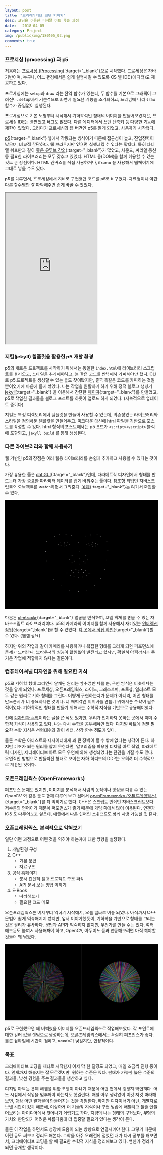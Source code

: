 ```yaml
---
layout: post
title: "크리에이티브 코딩 익히기"
desc: 코딩을 이용한 디지털 아트 학습 과정
date:   2018-04-05
category: Project
img: /public/img/180405_02.png
comments: true
---
```



### 프로세싱 (processing) 과 p5

처음에는 [프로세싱 (Processing)](https://www.processing.org/){:target="_blank"}으로 시작했다. 프로세싱은 자바 기반이며, 누구나, 어느 환경에서든 쉽게 실행시킬 수 있도록 OS 별 IDE (에디터)도 제공하고 있다.

프로세싱에는 `setup`과 `draw` 라는 전역 함수가 있는데, 두 함수를 기본으로 그래픽이 그려진다. `setup`에서 기본적으로 화면에 필요한 기능을 초기화하고, 프레임에 따라 `draw` 함수가 끊임없이 실행된다.

프로세싱으로 기본 도형부터 시작해서 기하학적인 형태의 이미지를 만들어보았지만, 프로세싱 IDE는 불편했고 버그도 많았다. 다른 에디터에서 쓰던 단축키 등 다양한 기능에 제한이 있었다. 그러다가 프로세싱의 웹 버전인 p5를 알게 되었고, 사용하기 시작했다.

[p5](https://p5js.org){:target="_blank"} 웹에서 작동되는 방식이기 때문에 접근성이 높고, 진입장벽이 낮으며, 비교적 간단하다. 웹 브라우저만 있으면 실행시킬 수 있다는 말이다. 특히 다니엘 쉬프만과 같이 [좋은 유투브 강의](https://www.youtube.com/watch?v=8j0UDiN7my4){:target="_blank"}가 많았고, 사운드, 씨리얼 통신 등 필요한 라이브러리는 모두 갖추고 있었다. HTML 돔(DOM)을 함께 이용할 수 있는 것도 큰 장점이다. HTML 캔버스를 직접 사용하거나, iframe 을 사용해서 웹페이지에 그대로 넣을 수도 있다.

p5를 다루면서, 프로세싱에서 자바로 구현했던 코드를 p5로 바꾸었다. 자료형이나 약간 다른 함수명만 잘 파악해주면 쉽게 바꿀 수 있었다.


<iframe height="500" src="https://commoners.gitlab.io/feed/2018/03/29/segmented-circle.html"></iframe>


### 지킬(jekyll) 템플릿을 활용한 p5 개발 환경

p5의 새로운 프로젝트를 시작하기 위해서는 동일한 `index.html`에 라이브러리 스크립트를 불러오고, 스타일을 추가해야하고, 늘 같은 코드를 반복해서 카피해야만 했다. CLI로 p5 프로젝트를 생성할 수 있는 툴도 찾아봤지만, 결국 똑같은 코드를 카피하는 것일 뿐이었기에 마음에 들지 않았다.
나는 작업을 원활하게 하기 위해 정적 블로그 생성기 [jekyll](https://jekyllrb.com/){:target="_blank"} 을 이용해서 간단한 [페이지](https://commoners.gitlab.io){:target="_blank"}를 만들었고, p5로 작업한 결과물을 블로그 포스트를 하듯이 업로드 하게 되었다. (지속적으로 업데이트 중이다)

지킬은 특정 디렉토리에서 템플릿을 만들어 사용할 수 있는데, 의존성있는 라이브러리와 스타일을 정의해둔 템플릿을 만들어두고, 마크다운 대신에 html 파일을 기반으로 포스트를 작성할 수 있다. html 형식의 포스트에서는 p5 코드가 `<script></script>` 블럭에 포함되고, `jekyll build` 를 통해 생성된다.


### 다른 라이브러리와 함께 사용하기

웹 기반인 p5의 장점은 여러 웹용 라이브러리를 손쉽게 추가하고 사용할 수 있다는 것이다.

가장 유용한 툴은 [dat.GUI](https://github.com/dataarts/dat.gui){:target="_blank"}인데, 파라메트릭 디자인에서 형태를 만드는데 가장 중요한 파라미터 데이터를 쉽게 바꿔주는 툴이다. 참조형 타입인 자바스크립트의 오브젝트를 watch하면서 그려준다. [예제](https://commoners.gitlab.io/library/2018/03/29/dat-gui.html){:target="_blank"}는 여기서 확인할 수 있다.

![](/public/img/180322_face_tracking.gif)

다음은 [clmtrackr](https://github.com/auduno/clmtrackr){:target="_blank"} 얼굴을 인식하여, 모델 객체를 받을 수 있는 자바스크립트 라이브러리이다. p5의 카메라와 이미지를 함께 사용해서 재미있는 [인터렉션 작업](https://commoners.gitlab.io/feed/2018/03/12/face-tracking.html){:target="_blank"}을 할 수 있었다. [이 곳에서 직접 확인](https://commoners.gitlab.io/feed/2018/03/12/face-tracking.html){:target="_blank"}할 수 있다. (웹캠 필요)

하지만 위의 작업과 같이 카메라를 사용하거나 복잡한 형태를 그리게 되면 퍼포먼스에 문제가 드러난다. 브라우저의 성능이 끊임없이 발전되고 있지만, 확실히 아직까지는 무거운 작업에 적합하지 않다는 결론이다.


### 컴퓨테이셔널 디자인을 위해 필요한 지식

p5로 기하학 형태 그리면서 알게된 원리는 함수명만 다를 뿐, 구현 방식은 비슷하다는 것을 알게 되었다. 프로세싱, 오픈프레임웍스, 라이노, 그래스호퍼, 포토샵, 일러스트 모두 같은 원리로 기하 형태를 그린다. 어떻게 구현하는지가 문제가 아니라, 어떤 형태를 만드는지가 더 중요하다는 것이다. 더 매력적인 이미지를 만들기 위해서는 수학이 필수적이었다. 기하학적인 형태를 만들기 위해서는 수학적 지식을 기반으로 응용해야했다.

전에 [디자인과 수학](http://junojunho.com/design/design-and-math)이라는 글을 쓴 적도 있지만, 우리가 인지하지 못하는 곳에서 이미 수학적 지식이 사용되고 있다. 나는 다시 수학을 공부해야만 했다. 디지털 아트에 정말 필요한 수학 지식은 선형대수와 같이 벡터, 삼각 함수 정도가 있다.

물론 수학은 아티스트와 디자이너에게 꽤 큰 장벽이 될 수 밖에 없다는 생각이 든다. 하지만 기초가 되는 원리를 알지 못한다면, 알고리즘을 이용한 디지털 아트 작업, 파라메트릭 디자인, 제너레이티브 아트 모두 우연에 의해 생성되었다는 편견을 가질 수도 있다. 우연적인 방법으로 만들어진 형태로 보이는 자하 하디드의 DDP는 오히려 더 수학적으로 계산된 것이다.


### 오픈프레임웍스 (OpenFrameworks)

퍼포먼스 문제도 있지만, 이미지를 분석해서 사람의 동작이나 영상을 다룰 수 있는 OpenCV 와 같은 툴도 함께 다루어 보고 싶어서 [openFrameworks (오픈프레임웍스)](http://openframeworks.cc/){:target="_blank"}를 더 익히기로 했다. C++은 스크립트 언어인 자바스크립트보다 저수준의 언어이기 때문에 퍼포먼스가 좋기 때문에 게임 쪽에서 많이 이용된다. 언젠가 iOS 도 다루어보고 싶은데, 애플에서 나온 언어인 스위프트도 함께 사용 가능할 것 같다.


### 오픈프레임웍스, 본격적으로 익혀보기

일단 어떤 과정으로 어떤 것을 익혀야 하는지에 대한 방향을 설정했다.

1. 개발환경 구성
2. C++
	* 기본 문법
	* 자료구조
5. 공식 홈페이지
	* 문서 간단히 읽고 프로젝트 구조 파악
	* API 문서 보는 방법 익히기
4. E-Book
	* 따라해보기
	* 필요한 코드 메모

오픈프레임웍스는 어제부터 익히기 시작해서, 오늘 날짜로 이틀 되었다. 아직까지 C++ 문법이 쉽게 익숙해지지 않지만, 앞서 이야기했듯이, 기하학을 기반으로 형태를 그리는 것은 원리가 유사하다. 문법과 API가 익숙하지 않지만, 무언가를 만들 수는 있다. 여러 애드온도 붙여서 사용해봐야 하고, OpenCV, 아두이노 등과 연동해보려면 아직 해야할 것들이 꽤 남았다.

![](/public/img/180405_01.png)

p5로 구현했으면 꽤 버벅였을 이미지를 오픈프레임웍스로 작업해보았다. 각 포인트에 대한 컬러 값을 랜덤으로 생성하는데, 오픈프레임웍스에서는 확실히 퍼포먼스가 좋다. 물론 컴파일에 시간이 걸리고, xcode가 낯설지만, 안정적이다.


### 목표

크리에이티브 코딩을 제대로 시작한지 이제 막 한 달정도 되었고, 매일 조금씩 진행 중이다. 언제까지 해볼지는 잘 모르겠지만, 원하는 수준은 있다. 판매가 가능한 높은 수준의 결과물, 낯선 경험을 주는 결과물을 생산하고 싶다.

디지털 아트는 문제 해결을 위한 코딩이 아니기 때문에 어떤 면에서 굉장히 막연하다. 어느 시점에서 작업을 멈추어야 하는지도 헷갈린다. 매일 아무 생각없이 이것 저것 따라해보면, 항상 어떤 결과물이 만들어지는 것을 경험한다. 하지만 디자이너가 아닌, 개발자로 보낸 시간이 있기 때문에, 이상하게 더 기술적 지식이나 구현 방법에 매달리고 툴을 만들어보려는 아이디어에서 벗어나기 어렵기도 하다. 지금의 나는 형태의 구현보다, 무형의 가치와 판단되기 어려운 아름다움에 더 집중할 필요가 있다는 생각이 든다.

물론 이 작업을 하면서도 성장에 도움이 되는 방향으로 연결시켜야 한다. 그렇기 때문에 이런 글도 써보고 정리도 해본다. 수학을 아주 오래전에 접었던 내가 다시 공부를 해보면서, 크리에이티브 코딩을 할 때 필요한 수학적 지식을 정리해보고 있다. 언젠가 정리가 되면 공개할 생각이다.
